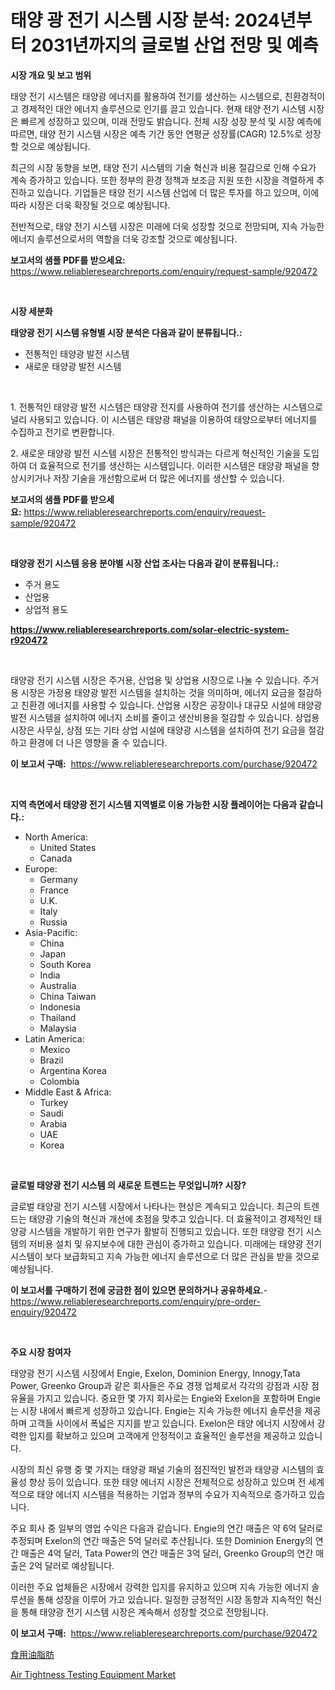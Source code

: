 <p><h1>태양 광 전기 시스템 시장 분석: 2024년부터 2031년까지의 글로벌 산업 전망 및 예측</h1></p><p><strong>시장 개요 및 보고 범위</strong></p>
<p><p>태양 전기 시스템은 태양광 에너지를 활용하여 전기를 생산하는 시스템으로, 친환경적이고 경제적인 대안 에너지 솔루션으로 인기를 끌고 있습니다. 현재 태양 전기 시스템 시장은 빠르게 성장하고 있으며, 미래 전망도 밝습니다. 전체 시장 성장 분석 및 시장 예측에 따르면, 태양 전기 시스템 시장은 예측 기간 동안 연평균 성장률(CAGR) 12.5%로 성장할 것으로 예상됩니다.</p><p>최근의 시장 동향을 보면, 태양 전기 시스템의 기술 혁신과 비용 절감으로 인해 수요가 계속 증가하고 있습니다. 또한 정부의 환경 정책과 보조금 지원 또한 시장을 격렬하게 추진하고 있습니다. 기업들은 태양 전기 시스템 산업에 더 많은 투자를 하고 있으며, 이에 따라 시장은 더욱 확장될 것으로 예상됩니다. </p><p>전반적으로, 태양 전기 시스템 시장은 미래에 더욱 성장할 것으로 전망되며, 지속 가능한 에너지 솔루션으로서의 역할을 더욱 강조할 것으로 예상됩니다.</p></p>
<p><strong>보고서의 샘플 PDF를 받으세요:</strong> <a href="https://www.reliableresearchreports.com/enquiry/request-sample/920472">https://www.reliableresearchreports.com/enquiry/request-sample/920472</a></p>
<p>&nbsp;</p>
<p><strong>시장 세분화</strong></p>
<p><strong>태양광 전기 시스템 유형별 시장 분석은 다음과 같이 분류됩니다.:</strong></p>
<p><ul><li>전통적인 태양광 발전 시스템</li><li>새로운 태양광 발전 시스템</li></ul></p>
<p>&nbsp;</p>
<p><p>1. 전통적인 태양광 발전 시스템은 태양광 전지를 사용하여 전기를 생산하는 시스템으로 널리 사용되고 있습니다. 이 시스템은 태양광 패널을 이용하여 태양으로부터 에너지를 수집하고 전기로 변환합니다.</p><p>2. 새로운 태양광 발전 시스템 시장은 전통적인 방식과는 다르게 혁신적인 기술을 도입하여 더 효율적으로 전기를 생산하는 시스템입니다. 이러한 시스템은 태양광 패널을 향상시키거나 저장 기술을 개선함으로써 더 많은 에너지를 생산할 수 있습니다.</p></p>
<p><strong>보고서의 샘플 PDF를 받으세요:</strong>&nbsp;<a href="https://www.reliableresearchreports.com/enquiry/request-sample/920472">https://www.reliableresearchreports.com/enquiry/request-sample/920472</a></p>
<p>&nbsp;</p>
<p><strong> 태양광 전기 시스템 응용 분야별 시장 산업 조사는 다음과 같이 분류됩니다.:</strong></p>
<p><ul><li>주거 용도</li><li>산업용</li><li>상업적 용도</li></ul></p>
<p><strong><a href="https://www.reliableresearchreports.com/solar-electric-system-r920472">https://www.reliableresearchreports.com/solar-electric-system-r920472</a></strong></p>
<p>&nbsp;</p>
<p><p>태양광 전기 시스템 시장은 주거용, 산업용 및 상업용 시장으로 나눌 수 있습니다. 주거용 시장은 가정용 태양광 발전 시스템을 설치하는 것을 의미하며, 에너지 요금을 절감하고 친환경 에너지를 사용할 수 있습니다. 산업용 시장은 공장이나 대규모 시설에 태양광 발전 시스템을 설치하여 에너지 소비를 줄이고 생산비용을 절감할 수 있습니다. 상업용 시장은 사무실, 상점 또는 기타 상업 시설에 태양광 시스템을 설치하여 전기 요금을 절감하고 환경에 더 나은 영향을 줄 수 있습니다.</p></p>
<p><strong>이 보고서 구매:</strong>&nbsp; <a href="https://www.reliableresearchreports.com/purchase/920472">https://www.reliableresearchreports.com/purchase/920472</a></p>
<p>&nbsp;</p>
<p><strong>지역 측면에서 태양광 전기 시스템 지역별로 이용 가능한 시장 플레이어는 다음과 같습니다.:</strong></p>
<p><ul>
    <li>
        North America:
        <ul>
            <li>United States</li>
            <li>Canada</li>
        </ul>
    </li>
    <li>
        Europe:
        <ul>
            <li>Germany</li>
            <li>France</li>
            <li>U.K.</li>
            <li>Italy</li>
            <li>Russia</li>
        </ul>
    </li>
    <li>
        Asia-Pacific:
        <ul>
            <li>China</li>
            <li>Japan</li>
            <li>South Korea</li>
            <li>India</li>
            <li>Australia</li>
            <li>China Taiwan</li>
            <li>Indonesia</li>
            <li>Thailand</li>
            <li>Malaysia</li>
        </ul>
    </li>
    <li>
        Latin America:
        <ul>
            <li>Mexico</li>
            <li>Brazil</li>
            <li>Argentina Korea</li>
            <li>Colombia</li>
        </ul>
    </li>
    <li>
        Middle East & Africa:
        <ul>
            <li>Turkey</li>
            <li>Saudi</li>
            <li>Arabia</li>
            <li>UAE</li>
            <li>Korea</li>
        </ul>
    </li>
    </ul></p>
<p>&nbsp;</p>
<p><strong>글로벌 태양광 전기 시스템 의 새로운 트렌드는 무엇입니까? 시장?</strong></p>
<p><p>글로벌 태양광 전기 시스템 시장에서 나타나는 현상은 계속되고 있습니다. 최근의 트렌드는 태양광 기술의 혁신과 개선에 초점을 맞추고 있습니다. 더 효율적이고 경제적인 태양광 시스템을 개발하기 위한 연구가 활발히 진행되고 있습니다. 또한 태양광 전기 시스템의 저비용 설치 및 유지보수에 대한 관심이 증가하고 있습니다. 미래에는 태양광 전기 시스템이 보다 보급화되고 지속 가능한 에너지 솔루션으로 더 많은 관심을 받을 것으로 예상됩니다.</p></p>
<p><strong>이 보고서를 구매하기 전에 궁금한 점이 있으면 문의하거나 공유하세요.</strong>- <a href="https://www.reliableresearchreports.com/enquiry/pre-order-enquiry/920472">https://www.reliableresearchreports.com/enquiry/pre-order-enquiry/920472</a></p>
<p>&nbsp;</p>
<p><strong>주요 시장 참여자</strong></p>
<p><p>태양광 전기 시스템 시장에서 Engie, Exelon, Dominion Energy, Innogy,Tata Power, Greenko Group과 같은 회사들은 주요 경쟁 업체로서 각각의 강점과 시장 점유율을 가지고 있습니다. 중요한 몇 가지 회사로는 Engie와 Exelon을 포함하며 Engie는 시장 내에서 빠르게 성장하고 있습니다. Engie는 지속 가능한 에너지 솔루션을 제공하며 고객들 사이에서 폭넓은 지지를 받고 있습니다. Exelon은 태양 에너지 시장에서 강력한 입지를 확보하고 있으며 고객에게 안정적이고 효율적인 솔루션을 제공하고 있습니다.</p><p>시장의 최신 유행 중 몇 가지는 태양광 패널 기술의 점진적인 발전과 태양광 시스템의 효율성 향상 등이 있습니다. 또한 태양 에너지 시장은 전체적으로 성장하고 있으며 전 세계적으로 태양 에너지 시스템을 적용하는 기업과 정부의 수요가 지속적으로 증가하고 있습니다.</p><p>주요 회사 중 일부의 영업 수익은 다음과 같습니다. Engie의 연간 매출은 약 6억 달러로 추정되며 Exelon의 연간 매출은 5억 달러로 추산됩니다. 또한 Dominion Energy의 연간 매출은 4억 달러, Tata Power의 연간 매출은 3억 달러, Greenko Group의 연간 매출은 2억 달러로 예상됩니다.</p><p>이러한 주요 업체들은 시장에서 강력한 입지를 유지하고 있으며 지속 가능한 에너지 솔루션을 통해 성장을 이루어 가고 있습니다. 일정한 긍정적인 시장 동향과 지속적인 혁신을 통해 태양광 전기 시스템 시장은 계속해서 성장할 것으로 전망됩니다.</p></p>
<p><strong>이 보고서 구매:</strong>&nbsp;&nbsp;<a href="https://www.reliableresearchreports.com/purchase/920472">https://www.reliableresearchreports.com/purchase/920472</a></p>
<p><p><a href="https://github.com/schmahlson/Market-Research-Report-List-1/blob/main/774433230468.md">食用油脂肪</a></p><p><a href="https://github.com/nancykennedykellievqfqt2/Market-Research-Report-List-2/blob/main/air-tightness-testing-equipment-market.md">Air Tightness Testing Equipment Market</a></p></p>